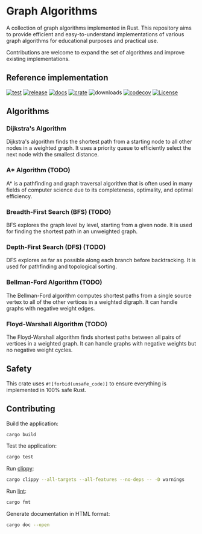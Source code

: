 # Graph Algorithms

A collection of graph algorithms implemented in Rust. This repository aims to provide efficient and easy-to-understand implementations of various graph algorithms for educational purposes and practical use. 

Contributions are welcome to expand the set of algorithms and improve existing implementations.

## Reference implementation

[![test](https://github.com/slavik-pastushenko/graph-algorithms-rs/actions/workflows/test.yml/badge.svg)](https://github.com/slavik-pastushenko/graph-algorithms-rs/actions/workflows/test.yml)
[![release](https://github.com/slavik-pastushenko/graph-algorithms-rs/actions/workflows/release.yml/badge.svg?event=workflow_dispatch)](https://github.com/slavik-pastushenko/graph-algorithms-rs/actions/workflows/release.yml)
[![docs](https://docs.rs/graph-algorithms-cli/badge.svg)](https://docs.rs/graph-algorithms-cli)
[![crate](https://img.shields.io/crates/v/graph-algorithms-cli.svg)](https://crates.io/crates/graph-algorithms-cli)
![downloads](https://img.shields.io/crates/d/graph-algorithms-cli)
[![codecov](https://codecov.io/gh/slavik-pastushenko/graph-algorithms-rs/graph/badge.svg?token=9EL0F6725A)](https://codecov.io/gh/slavik-pastushenko/graph-algorithms-rs)
[![License](https://img.shields.io/github/license/slavik-pastushenko/graph-algorithms-rs)](https://github.com/slavik-pastushenko/graph-algorithms-rs/blob/main/LICENSE)

## Algorithms

### Dijkstra's Algorithm
Dijkstra's algorithm finds the shortest path from a starting node to all other nodes in a weighted graph. It uses a priority queue to efficiently select the next node with the smallest distance.

### A* Algorithm (TODO)
A* is a pathfinding and graph traversal algorithm that is often used in many fields of computer science due to its completeness, optimality, and optimal efficiency.

### Breadth-First Search (BFS) (TODO)
BFS explores the graph level by level, starting from a given node. It is used for finding the shortest path in an unweighted graph.

### Depth-First Search (DFS) (TODO)
DFS explores as far as possible along each branch before backtracking. It is used for pathfinding and topological sorting.

### Bellman-Ford Algorithm (TODO)
The Bellman-Ford algorithm computes shortest paths from a single source vertex to all of the other vertices in a weighted digraph. It can handle graphs with negative weight edges.

### Floyd-Warshall Algorithm (TODO)
The Floyd-Warshall algorithm finds shortest paths between all pairs of vertices in a weighted graph. It can handle graphs with negative weights but no negative weight cycles.

## Safety

This crate uses `#![forbid(unsafe_code)]` to ensure everything is implemented in 100% safe Rust.

## Contributing

Build the application:

```bash
cargo build
```

Test the application:

```bash
cargo test
```

Run [clippy](https://github.com/rust-lang/rust-clippy):

```bash
cargo clippy --all-targets --all-features --no-deps -- -D warnings
```

Run [lint](https://github.com/rust-lang/rustfmt):

```bash
cargo fmt
```

Generate documentation in HTML format:

```bash
cargo doc --open
```

